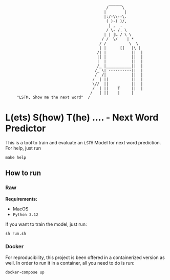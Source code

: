 ```
                                             ______
                                            /      \
                                           |        |
                                           |:/-\\--\.
                                            ( )-( )/,
                                             | ,  .
                                            / \- /. \
                                           | | |L / \ \
                                          / /  \/    | *
                                         / /          \  \
                                         | |      []   |\ |
                                        /| |           ||  |
                                        || |           ||  |
                                        |  |           ||  |
                                        /_ |___________||  |
                                       /_ \| ----------||  |
                                       /_ /|           ||  |
                                      /  | ||          ||  |   
                                      \//  ||          ||  |
                                      /  | ||    T     ||  |
                                     /   | ||    |     |
     "LSTM, Show me the next word"  / 
 ```


# L(ets) S(how) T(he) .... -  Next Word Predictor
This is a tool to train and evaluate an `LSTM` Model for next word prediction.
For help, just run
```
make help
```

## How to run

### Raw 
**Requirements:**
-  MacOS
- `Python 3.12`

If you want to train the model, just run:  

```
sh run.sh
```

### Docker
For reproducibility, this project is been offered in a containerized version as well. 
In order to run it in a container, all you need to do is run: 



```
docker-compose up 
```
